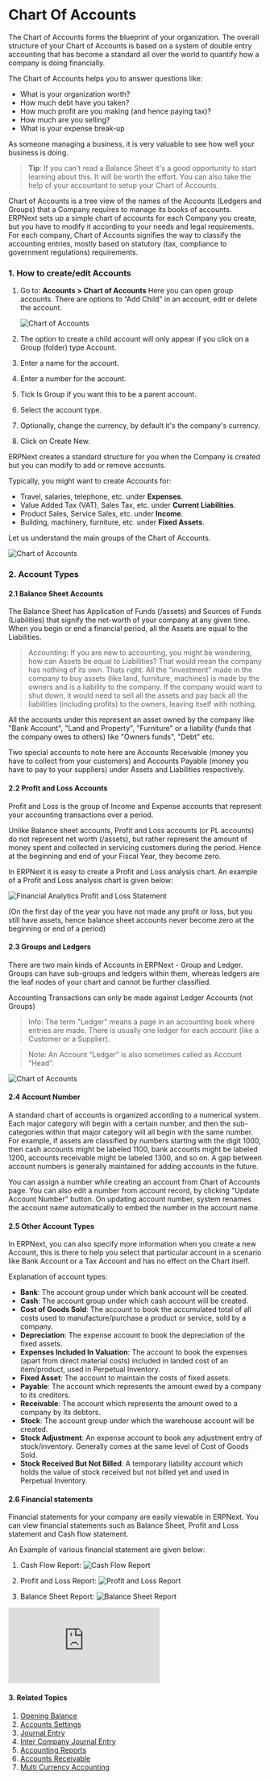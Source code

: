 <!-- add-breadcrumbs -->
# Chart Of Accounts

The Chart of Accounts forms the blueprint of your organization. The overall
structure of your Chart of Accounts is based on a system of double entry
accounting that has become a standard all over the world to quantify how a
company is doing financially.

The Chart of Accounts helps you to answer questions like:

  * What is your organization worth?
  * How much debt have you taken?
  * How much profit are you making (and hence paying tax)?
  * How much are you selling?
  * What is your expense break-up

As someone managing a business, it is very valuable to see how well
your business is doing.

> **Tip**: If you can’t read a Balance Sheet it's a good opportunity to start learning about this. It will be worth the effort. You can also take the help of your accountant to setup
your Chart of Accounts.

Chart of Accounts is a tree view of the names of the Accounts (Ledgers and
Groups) that a Company requires to manage its books of accounts. ERPNext sets
up a simple chart of accounts for each Company you create, but you have to
modify it according to your needs and legal requirements. For each company,
Chart of Accounts signifies the way to classify the accounting entries, mostly
based on statutory (tax, compliance to government regulations) requirements.

### 1. How to create/edit Accounts

1. Go to: **Accounts > Chart of Accounts**
    Here you can open group accounts. There are options to “Add Child” in an account, edit or delete the account.

    <img class="screenshot" alt="Chart of Accounts" src="{{docs_base_url}}/assets/img/accounts/chart-of-accounts-3.png">
1. The option to create a child account will only appear if you click on a Group (folder) type
Account. 
1. Enter a name for the account.
1. Enter a number for the account.
1. Tick Is Group if you want this to be a parent account.
1. Select the account type.
1. Optionally, change the currency, by default it's the company's currency.
1. Click on Create New.

ERPNext creates a standard structure for you when the Company is created but
you can modify to add or remove accounts.

Typically, you might want to create Accounts for:

  * Travel, salaries, telephone, etc. under **Expenses**.
  * Value Added Tax (VAT), Sales Tax, etc. under **Current Liabilities**.
  * Product Sales, Service Sales, etc. under **Income**.
  * Building, machinery, furniture, etc. under **Fixed Assets**.

Let us understand the main groups of the Chart of Accounts.

<img class="screenshot" alt="Chart of Accounts" src="{{docs_base_url}}/assets/img/accounts/chart-of-accounts-1.png">

### 2. Account Types
#### 2.1 Balance Sheet Accounts

The Balance Sheet has Application of Funds (/assets) and Sources of Funds
(Liabilities) that signify the net-worth of your company at any given time.
When you begin or end a financial period, all the Assets are equal to the
Liabilities.

> Accounting: If you are new to accounting, you might be wondering, how can
Assets be equal to Liabilities? That would mean the company has nothing of its
own. Thats right. All the “investment” made in the company to buy assets (like
land, furniture, machines) is made by the owners and is a liability to the
company. If the company would want to shut down, it would need to sell all the
assets and pay back all the liabilities (including profits) to the owners,
leaving itself with nothing.

All the accounts under this represent an asset owned by the company like "Bank
Account", "Land and Property", "Furniture" or a liability (funds that the
company owes to others) like "Owners funds", "Debt" etc.

Two special accounts to note here are Accounts Receivable (money you have to
collect from your customers) and Accounts Payable (money you have to pay to
your suppliers) under Assets and Liabilities respectively.

#### 2.2 Profit and Loss Accounts

Profit and Loss is the group of Income and Expense accounts that represent
your accounting transactions over a period.

Unlike Balance sheet accounts, Profit and Loss accounts (or PL accounts) do
not represent net worth (/assets), but rather represent the amount of money
spent and collected in servicing customers during the period. Hence at the
beginning and end of your Fiscal Year, they become zero.

In ERPNext it is easy to create a Profit and Loss analysis chart. An example
of a Profit and Loss analysis chart is given below:

<img class="screenshot" alt="Financial Analytics Profit and Loss Statement" src="{{docs_base_url}}/assets/img/accounts/financial-analytics-pl.png">

(On the first day of the year you have not made any profit or loss, but you
still have assets, hence balance sheet accounts never become zero at the
beginning or end of a period)

#### 2.3 Groups and Ledgers

There are two main kinds of Accounts in ERPNext - Group and Ledger. Groups can
have sub-groups and ledgers within them, whereas ledgers are the leaf nodes of
your chart and cannot be further classified.

Accounting Transactions can only be made against Ledger Accounts (not Groups)

> Info: The term "Ledger" means a page in an accounting book where entries are
made. There is usually one ledger for each account (like a Customer or a
Supplier).

> Note: An Account “Ledger” is also sometimes called as Account “Head”.

<img class="screenshot" alt="Chart of Accounts" src="{{docs_base_url}}/assets/img/accounts/chart-of-accounts-2.png">

#### 2.4 Account Number
A standard chart of accounts is organized according to a numerical system. Each major category will begin with a certain number, and then the sub-categories within that major category will all begin with the same number. For example, if assets are classified by numbers starting with the digit 1000, then cash accounts might be labeled 1100, bank accounts might be labeled 1200, accounts receivable might be labeled 1300, and so on. A gap between account numbers is generally maintained for adding accounts in the future.

You can assign a number while creating an account from Chart of Accounts page. You can also edit a number from account record, by clicking "Update Account Number" button. On updating account number, system renames the account name automatically to embed the number in the account name.

#### 2.5 Other Account Types

In ERPNext, you can also specify more information when you create a new
Account, this is there to help you select that particular account in a
scenario like Bank Account or a Tax Account and has no effect on the Chart
itself.

Explanation of account types:

* **Bank**: The account group under which bank account will be created.
* **Cash**: The account group under which cash account will be created.
* **Cost of Goods Sold**: The account to book the accumulated total of all costs used to manufacture/purchase a product or service, sold by a company.
* **Depreciation**: The expense account to book the depreciation of the fixed assets.
* **Expenses Included In Valuation**: The account to book the expenses (apart from direct material costs) included in landed cost of an item/product, used in Perpetual Inventory.
* **Fixed Asset**: The account to maintain the costs of fixed assets.
* **Payable**: The account which represents the amount owed by a company to its creditors.
* **Receivable**: The account which represents the amount owed to a company by its debtors.
* **Stock**: The account group under which the warehouse account will be created.
* **Stock Adjustment**: An expense account to book any adjustment entry of stock/inventory. Generally comes at the same level of Cost of Goods Sold.
* **Stock Received But Not Billed**: A temporary liability account which holds the value of stock received but not billed yet and used in Perpetual Inventory.

#### 2.6 Financial statements
Financial statements for your company are easily viewable in ERPNext. You can view financial statements
such as  Balance Sheet, Profit and Loss statement and Cash flow statement.

An Example of various financial statement are given below:

1. Cash Flow Report:
    <img class="screenshot" alt="Cash Flow Report" src="{{docs_base_url}}/assets/img/accounts/cash_flow_report.png">

1. Profit and Loss Report:
    <img class="screenshot" alt="Profit and Loss Report" src="{{docs_base_url}}/assets/img/accounts/profit_n_loss_report.png">

1. Balance Sheet Report:
    <img class="screenshot" alt="Balance Sheet Report" src="{{docs_base_url}}/assets/img/accounts/balance_sheet_report.png">

<div>
  <div class="embed-container">
    <iframe src='https://www.youtube.com/embed//AcfMCT7wLLo' frameborder='0' allowfullscreen>
    </iframe>
  </div>
</div>

#### 3. Related Topics
1. [Opening Balance](/docs/user/manual/en/accounts/opening-balance)
1. [Accounts Settings](/docs/user/manual/en/accounts/accounts-settings)
1. [Journal Entry](/docs/user/manual/en/accounts/journal-entry)
1. [Inter Company Journal Entry](/docs/user/manual/en/accounts/inter-company-journal-entry)
1. [Accounting Reports](/docs/user/manual/en/accounts/accounting-reports)
1. [Accounts Receivable](/docs/user/manual/en/accounts/accounts-receivable)
1. [Multi Currency Accounting](/docs/user/manual/en/accounts/multi-currency-accounting)
